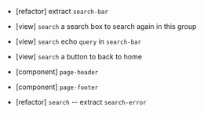 - [refactor] extract `search-bar`

- [view] `search` a search box to search again in this group
- [view] `search` echo `query` in `search-bar`

- [view] `search` a button to back to home

- [component] `page-header`
- [component] `page-footer`

- [refactor] `search` -- extract `search-error`
